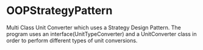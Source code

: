 # OOPStrategyPattern
Multi Class Unit Converter which uses a Strategy Design Pattern. The program uses an interface(UnitTypeConverter) and a UnitConverter class in order to perform 
different types of unit conversions.
